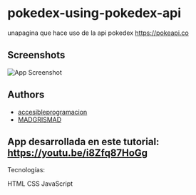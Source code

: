 # pokedex-using-pokedex-api
unapagina que hace uso de la api pokedex 
https://pokeapi.co


## Screenshots

![App Screenshot](https://i.imgur.com/iDcJ9Gu.png)


## Authors

- [accesibleprogramacion](https://github.com/accesibleprogramacion/pokedex)
- [MADGRISMAD](https://github.com/MADGRISMAD)

## App desarrollada en este tutorial: https://youtu.be/i8Zfq87HoGg

Tecnologías:

HTML
CSS
JavaScript
